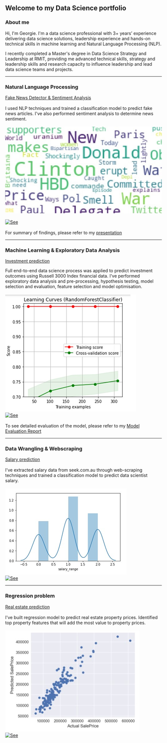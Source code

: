 ## Welcome to my Data Science portfolio

### About me
Hi, I'm Georgie. I'm a data science professional with 3+ years’ experience delivering data science solutions, leadership experience and hands-on technical skills in machine learning and Natural Language Processing (NLP).<br>

I recently completed a Master's degree in Data Science Strategy and Leadership at RMIT, providing me advanced technical skills, strategy and leadership skills and research capacity to influence leadership and lead data science teams and projects.

---

### Natural Language Processing

[Fake News Detector & Sentiment Analysis](/fake_news_detector.html)<br>
<br>
I used NLP techniques and trained a classification model to predict fake news articles. I've also performed sentiment analysis to determine news sentiment.<br>
<br>
<img src="images/word_cloud_small.jpg?raw=true"/>
<br>
<br>
[![See](https://img.shields.io/badge/Jupyter-See%20Notebook-orange?style=for-the-badge&logo=Jupyter)](/notebooks/fake_news_detector.ipynb)
<br>
<br>
For summary of findings, please refer to my [presentation](/pdf/fake_news_presso.pdf)


---

### Machine Learning & Exploratory Data Analysis 

[Investment prediction](/investment_prediction.html)

Full end-to-end data science process was applied to predict investment outcomes using Russell 3000 Index financial data. I've performed exploratory data analysis and pre-processing, hypothesis testing, model selection and evaluation, feature selection and model optimisation.<br>
<br>
<img src="images/learn_curve.jpg?raw=true"/>
<br>
[![See](https://img.shields.io/badge/Jupyter-See%20Notebook-orange?style=for-the-badge&logo=Jupyter)](/notebooks/investment_prediction.ipynb)
<br>
<br>
To see detailed evaluation of the model, please refer to my [Model Evaluation Report](/pdf/investment_eval_report.pdf)


---

### Data Wrangling & Webscraping 

[Salary prediction](//notebooks/salary/part_3_predictive_modelling.html)<br>
<br>
I've extracted salary data from seek.com.au through web-scraping techniques and trained a classification model to predict data scientist salary.<br>
<br>
<img src="images/salary.jpg?raw=true"/>
<br>
[![See](https://img.shields.io/badge/Jupyter-See%20Notebook-orange?style=for-the-badge&logo=Jupyter)](/notebooks/salary/)

---

### Regression problem 

[Real estate prediction](/regression.html)<br>
<br>
I've built regression model to predict real estate property prices. Identified top property features that will add the most value to property prices.<br>
<br>
<img src="images/regression.jpg?raw=true"/>
<br>
[![See](https://img.shields.io/badge/Jupyter-See%20Notebook-orange?style=for-the-badge&logo=Jupyter)](/notebooks/regression.ipynb)
